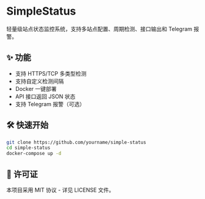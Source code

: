 
# SimpleStatus

轻量级站点状态监控系统，支持多站点配置、周期检测、接口输出和 Telegram 报警。

## ✨ 功能

- 支持 HTTPS/TCP 多类型检测
- 支持自定义检测间隔
- Docker 一键部署
- API 接口返回 JSON 状态
- 支持 Telegram 报警（可选）

## 🛠 快速开始

```bash
git clone https://github.com/yourname/simple-status
cd simple-status
docker-compose up -d
```

## 📄 许可证

本项目采用 MIT 协议 - 详见 LICENSE 文件。
